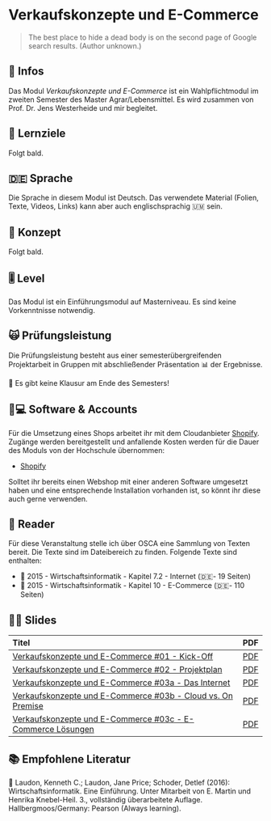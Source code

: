 # Verkaufskonzepte und E-Commerce

> The best place to hide a dead body is on the second page of Google search results. \(Author unknown.\)

## 📢 Infos <a id="learning-objectives"></a>

Das Modul _Verkaufskonzepte und E-Commerce_ ist ein Wahlpflichtmodul im zweiten Semester des Master Agrar/Lebensmittel. Es wird zusammen von Prof. Dr. Jens Westerheide und mir begleitet.

## 🎯 Lernziele <a id="learning-objectives"></a>

Folgt bald.

## 🇩🇪 Sprache

Die Sprache in diesem Modul ist Deutsch. Das verwendete Material \(Folien, Texte, Videos, Links\) kann aber auch englischsprachig 🇺🇲 sein.

## 📃 Konzept <a id="concept"></a>

Folgt bald.

## 🎚 Level <a id="level"></a>

Das Modul ist ein Einführungsmodul auf Masterniveau. Es sind keine Vorkenntnisse notwendig.

## 🙀 Prüfungsleistung <a id="examination"></a>

Die Prüfungsleistung besteht aus einer semesterübergreifenden Projektarbeit in Gruppen mit abschließender Präsentation 📊 der Ergebnisse.

🤟 Es gibt keine Klausur am Ende des Semesters!

## 👩💻 Software & Accounts <a id="software-and-accounts"></a>

Für die Umsetzung eines Shops arbeitet ihr mit dem Cloudanbieter [Shopify](https://shopify.de). Zugänge werden bereitgestellt und anfallende Kosten werden für die Dauer des Moduls von der Hochschule übernommen:

* [Shopify](https://shopify.de)

Solltet ihr bereits einen Webshop mit einer anderen Software umgesetzt haben und eine entsprechende Installation vorhanden ist, so könnt ihr diese auch gerne verwenden.

## 📑 Reader

Für diese Veranstaltung stelle ich über OSCA eine Sammlung von Texten bereit. Die Texte sind im Dateibereich zu finden. Folgende Texte sind enthalten:

* 📑 2015 - Wirtschaftsinformatik - Kapitel 7.2 - Internet \(🇩🇪- 19 Seiten\)
* 📑 2015 - Wirtschaftsinformatik - Kapitel 10 - E-Commerce \(🇩🇪- 110 Seiten\)

## 👩🏫 Slides

| Titel | PDF |
| :--- | :--- |
| [Verkaufskonzepte und E-Commerce \#01 - Kick-Off](https://docs.google.com/presentation/d/1H9v6exnL1ZC7ZUJDLQDZRfJgwHZQQm5LcSdblPZcIdw/preview) | [PDF](https://docs.google.com/presentation/d/1H9v6exnL1ZC7ZUJDLQDZRfJgwHZQQm5LcSdblPZcIdw/export/pdf) |
| [Verkaufskonzepte und E-Commerce \#02 - Projektplan](https://docs.google.com/presentation/d/1Yr_J9eH3GI2H-pARGwUig8x6lFE9KFlTMDXqF35J50M/preview) | [PDF](https://docs.google.com/presentation/d/1Yr_J9eH3GI2H-pARGwUig8x6lFE9KFlTMDXqF35J50M/export/pdf) |
| [Verkaufskonzepte und E-Commerce \#03a - Das Internet](https://docs.google.com/presentation/d/1IAh6bOWypKHHVGedILS77RSvKZ4ITWl_uloVv16bnHw/preview) | [PDF](https://docs.google.com/presentation/d/1IAh6bOWypKHHVGedILS77RSvKZ4ITWl_uloVv16bnHw/export/pdf) |
| [Verkaufskonzepte und E-Commerce \#03b - Cloud vs. On Premise](https://docs.google.com/presentation/d/1Zgc1vXtXIv_Q_4ReXTm6PvorYKYZMNTLGe5GFa4L-SU/preview) | [PDF](https://docs.google.com/presentation/d/1Zgc1vXtXIv_Q_4ReXTm6PvorYKYZMNTLGe5GFa4L-SU/export/pdf) |
| [Verkaufskonzepte und E-Commerce \#03c - E-Commerce Lösungen](https://docs.google.com/presentation/d/1cs1sqFHVcyQkewXkNl3dbMoALzfhHNvKs2curWG9Q0w/preview) | [PDF](https://docs.google.com/presentation/d/1cs1sqFHVcyQkewXkNl3dbMoALzfhHNvKs2curWG9Q0w/export/pdf) |

## 📚 Empfohlene Literatur

📘 Laudon, Kenneth C.; Laudon, Jane Price; Schoder, Detlef \(2016\): Wirtschaftsinformatik. Eine Einführung. Unter Mitarbeit von E. Martin und Henrika Knebel-Heil. 3., vollständig überarbeitete Auflage. Hallbergmoos/Germany: Pearson \(Always learning\).

